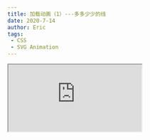 ```yaml
---
title: 加载动画（1）---多多少少的线
date: 2020-7-14
author: Eric
tags:
 - CSS
 - SVG Animation
---
```




<iframe src="https://www.zengjianpeng.com/project/animation-loading1.html"></iframe>

